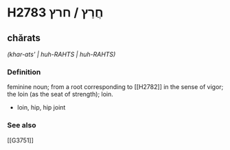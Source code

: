 # H2783 חֲרַץ / חרץ

## chărats

_(khar-ats' | huh-RAHTS | huh-RAHTS)_

### Definition

feminine noun; from a root corresponding to [[H2782]] in the sense of vigor; the loin (as the seat of strength); loin.

- loin, hip, hip joint
### See also

[[G3751]]

